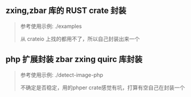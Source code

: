 
## zxing,zbar 库的 RUST crate 封装

> 参考使用示例: ./examples 
>
> 从 crateio 上找的都用不了，所以自己封装出来一个

## php 扩展封装 zbar zxing quirc 库封装

> 参考使用示例: ./detect-image-php
>
> 不确定是否稳定，用的phper crate感觉有坑，打算有空自己在封装一个

